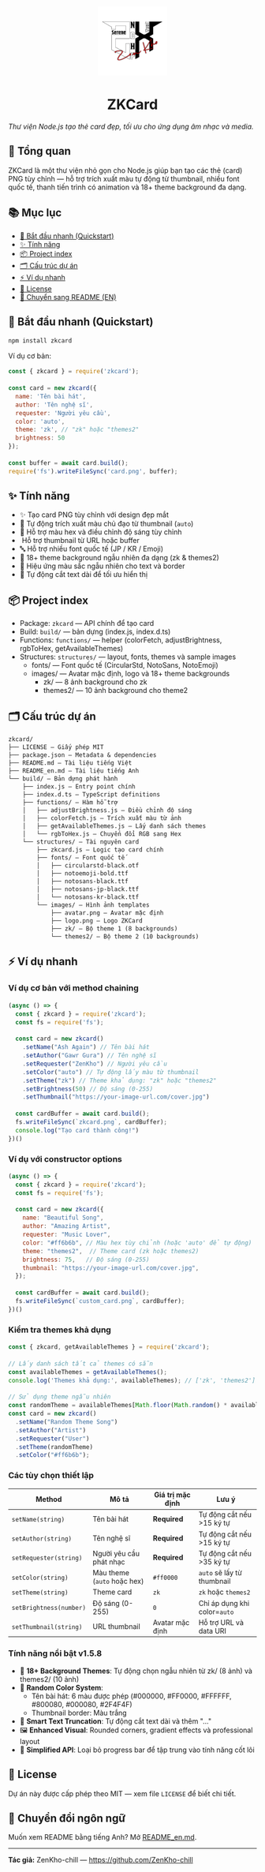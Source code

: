 <p align="center">
  <img src="./build/structures/images/logo.png" alt="ZKCard logo" width="140" />

  <h1 align="center">ZKCard</h1>
  <em>Thư viện Node.js tạo thẻ card đẹp, tối ưu cho ứng dụng âm nhạc và media.</em>
</p>

## 📝 Tổng quan

ZKCard là một thư viện nhỏ gọn cho Node.js giúp bạn tạo các thẻ (card) PNG tùy chỉnh — hỗ trợ trích xuất màu tự động từ thumbnail, nhiều font quốc tế, thanh tiến trình có animation và 18+ theme background đa dạng.

## 📚 Mục lục

- [🚀 Bắt đầu nhanh (Quickstart)](#-bắt-đầu-nhanh-quickstart)
- [✨ Tính năng](#-tính-năng)
- [📦 Project index](#-project-index)
- [🗂️ Cấu trúc dự án](#-cấu-trúc-dự-án)
- [⚡ Ví dụ nhanh](#-ví-dụ-nhanh)
- [🔐 License](#-license)
- [🔁 Chuyển sang README (EN)](README_en.md)

## 🚀 Bắt đầu nhanh (Quickstart)

```bash
npm install zkcard
```

Ví dụ cơ bản:

```javascript
const { zkcard } = require('zkcard');

const card = new zkcard({
  name: 'Tên bài hát',
  author: 'Tên nghệ sĩ', 
  requester: 'Người yêu cầu',
  color: 'auto',
  theme: 'zk', // "zk" hoặc "themes2"
  brightness: 50
});

const buffer = await card.build();
require('fs').writeFileSync('card.png', buffer);
```

## ✨ Tính năng

- ✨ Tạo card PNG tùy chỉnh với design đẹp mắt
- 🎨 Tự động trích xuất màu chủ đạo từ thumbnail (`auto`)
- 🌈 Hỗ trợ màu hex và điều chỉnh độ sáng tùy chỉnh
- ️ Hỗ trợ thumbnail từ URL hoặc buffer
- 🔤 Hỗ trợ nhiều font quốc tế (JP / KR / Emoji)
- 🎯 18+ theme background ngẫu nhiên đa dạng (zk & themes2)
- 🌈 Hiệu ứng màu sắc ngẫu nhiên cho text và border
- 📏 Tự động cắt text dài để tối ưu hiển thị

## 📦 Project index

- Package: `zkcard` — API chính để tạo card
- Build: `build/` — bản dựng (index.js, index.d.ts)
- Functions: `functions/` — helper (colorFetch, adjustBrightness, rgbToHex, getAvailableThemes)
- Structures: `structures/` — layout, fonts, themes và sample images
  - fonts/ — Font quốc tế (CircularStd, NotoSans, NotoEmoji)
  - images/ — Avatar mặc định, logo và 18+ theme backgrounds
    - zk/ — 8 ảnh background cho zk
    - themes2/ — 10 ảnh background cho theme2

## 🗂️ Cấu trúc dự án

```
zkcard/
├── LICENSE — Giấy phép MIT
├── package.json — Metadata & dependencies
├── README.md — Tài liệu tiếng Việt
├── README_en.md — Tài liệu tiếng Anh
└── build/ — Bản dựng phát hành
    ├── index.js — Entry point chính
    ├── index.d.ts — TypeScript definitions
    ├── functions/ — Hàm hỗ trợ
    │   ├── adjustBrightness.js — Điều chỉnh độ sáng
    │   ├── colorFetch.js — Trích xuất màu từ ảnh
    │   ├── getAvailableThemes.js — Lấy danh sách themes
    │   └── rgbToHex.js — Chuyển đổi RGB sang Hex
    └── structures/ — Tài nguyên card
        ├── zkcard.js — Logic tạo card chính  
        ├── fonts/ — Font quốc tế
        │   ├── circularstd-black.otf
        │   ├── notoemoji-bold.ttf
        │   ├── notosans-black.ttf
        │   ├── notosans-jp-black.ttf
        │   └── notosans-kr-black.ttf
        └── images/ — Hình ảnh templates
            ├── avatar.png — Avatar mặc định
            ├── logo.png — Logo ZKCard
            ├── zk/ — Bộ theme 1 (8 backgrounds)
            └── themes2/ — Bộ theme 2 (10 backgrounds)
```

## ⚡ Ví dụ nhanh

### Ví dụ cơ bản với method chaining

```javascript
(async () => {
  const { zkcard } = require('zkcard');
  const fs = require('fs');

  const card = new zkcard()
    .setName("Ash Again") // Tên bài hát
    .setAuthor("Gawr Gura") // Tên nghệ sĩ
    .setRequester("ZenKho") // Người yêu cầu
    .setColor("auto") // Tự động lấy màu từ thumbnail
    .setTheme("zk") // Theme khả dụng: "zk" hoặc "themes2"
    .setBrightness(50) // Độ sáng (0-255)
    .setThumbnail("https://your-image-url.com/cover.jpg")

  const cardBuffer = await card.build();
  fs.writeFileSync(`zkcard.png`, cardBuffer);
  console.log("Tạo card thành công!")
})()
```

### Ví dụ với constructor options

```javascript
(async () => {
  const { zkcard } = require('zkcard');
  const fs = require('fs');

  const card = new zkcard({
    name: "Beautiful Song",
    author: "Amazing Artist", 
    requester: "Music Lover",
    color: "#ff6b6b", // Màu hex tùy chỉnh (hoặc 'auto' để tự động)
    theme: "themes2",  // Theme card (zk hoặc themes2)
    brightness: 75,   // Độ sáng (0-255)
    thumbnail: "https://your-image-url.com/cover.jpg",
  });

  const cardBuffer = await card.build();
  fs.writeFileSync(`custom_card.png`, cardBuffer);
})()
```

### Kiểm tra themes khả dụng

```javascript
const { zkcard, getAvailableThemes } = require('zkcard');

// Lấy danh sách tất cả themes có sẵn
const availableThemes = getAvailableThemes();
console.log('Themes khả dụng:', availableThemes); // ['zk', 'themes2']

// Sử dụng theme ngẫu nhiên
const randomTheme = availableThemes[Math.floor(Math.random() * availableThemes.length)];
const card = new zkcard()
  .setName("Random Theme Song")
  .setAuthor("Artist")
  .setRequester("User")
  .setTheme(randomTheme)
  .setColor("#ff6b6b");
```

### Các tùy chọn thiết lập

| Method | Mô tả | Giá trị mặc định | Lưu ý |
|--------|-------|------------------|-------|
| `setName(string)` | Tên bài hát | **Required** | Tự động cắt nếu >15 ký tự |
| `setAuthor(string)` | Tên nghệ sĩ | **Required** | Tự động cắt nếu >15 ký tự |
| `setRequester(string)` | Người yêu cầu phát nhạc | **Required** | Tự động cắt nếu >35 ký tự |
| `setColor(string)` | Màu theme (`auto` hoặc hex) | `#ff0000` | `auto` sẽ lấy từ thumbnail |
| `setTheme(string)` | Theme card | `zk` | `zk` hoặc `themes2` |
| `setBrightness(number)` | Độ sáng (0-255) | `0` | Chỉ áp dụng khi color=`auto` |
| `setThumbnail(string)` | URL thumbnail | Avatar mặc định | Hỗ trợ URL và data URI |

### Tính năng nổi bật v1.5.8

- 🎨 **18+ Background Themes**: Tự động chọn ngẫu nhiên từ zk/ (8 ảnh) và themes2/ (10 ảnh)
- 🌈 **Random Color System**: 
  - Tên bài hát: 6 màu được phép (#000000, #FF0000, #FFFFFF, #800080, #000080, #2F4F4F)
  - Thumbnail border: Màu trắng
- 📏 **Smart Text Truncation**: Tự động cắt text dài và thêm "..." 
- 🖼️ **Enhanced Visual**: Rounded corners, gradient effects và professional layout
- 🎯 **Simplified API**: Loại bỏ progress bar để tập trung vào tính năng cốt lõi

## 🔐 License

Dự án này được cấp phép theo MIT — xem file `LICENSE` để biết chi tiết.

## 🔁 Chuyển đổi ngôn ngữ

Muốn xem README bằng tiếng Anh? Mở [README_en.md](README_en.md).

---

**Tác giả:** ZenKho-chill — https://github.com/ZenKho-chill